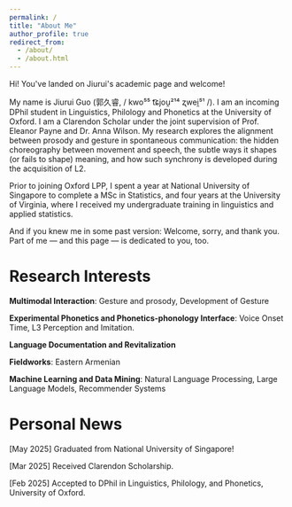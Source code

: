 ```yaml
---
permalink: /
title: "About Me"
author_profile: true
redirect_from: 
  - /about/
  - /about.html
---
```


Hi! You've landed on Jiurui's academic page and welcome!

My name is Jiurui Guo (郭久睿, / kwo⁵⁵ t͡ɕjou̯²¹⁴ ʐwei̯⁵¹ /). I am an incoming DPhil student in Linguistics, Philology and Phonetics at the University of Oxford.
I am a Clarendon Scholar under the joint supervision of Prof. Eleanor Payne and Dr. Anna Wilson. My research explores the alignment between prosody and gesture in spontaneous communication: the hidden choreography between movement and speech, the subtle ways it shapes (or fails to shape) meaning, and how such synchrony is developed during the acquisition of L2.

Prior to joining Oxford LPP, I spent a year at National University of Singapore to complete a MSc in Statistics, and four years at the University of Virginia, where I received my undergraduate training in linguistics and applied statistics.

And if you knew me in some past version:
Welcome, sorry, and thank you.
Part of me — and this page — is dedicated to you, too.

Research Interests
======

**Multimodal Interaction**: Gesture and prosody, Development of Gesture

**Experimental Phonetics and Phonetics-phonology Interface**: Voice Onset Time, L3 Perception and Imitation.

**Language Documentation and Revitalization**

**Fieldworks**: Eastern Armenian

**Machine Learning and Data Mining**: Natural Language Processing, Large Language Models, Recommender Systems

Personal News
======

[May 2025] Graduated from National University of Singapore!

[Mar 2025] Received Clarendon Scholarship.

[Feb 2025] Accepted to DPhil in Linguistics, Philology, and Phonetics, University of Oxford.

